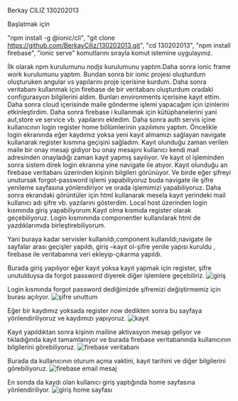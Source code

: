 Berkay CILIZ 130202013 

Başlatmak için

"npm install -g @ionic/cli",
"git clone https://github.com/BerkayCiliz/130202013.git",
"cd 130202013",
"npm install firebase",
"ionic serve" komutlarını sırayla komut istemine uygulayınız.

İlk olarak npm kurulumunu nodjs kurulumunu yaptım.Daha sonra ionic frame work kurulumunu yaptım.
Bundan sonra bir ionic projesi oluşturdum oluşturuken angular vs yapılarını proje içerisine kurdum.
Daha sonra veritabanı  kullanmak için firebase de bir veritabanı oluşturdum oradaki configurasyon bilgilerini aldım.
Bunları environments içerisine kayıt ettim.
Daha sonra cloud içerisinde maile gönderme işlemi yapacağım için izinlerini etkinleştirdim.
Daha sonra firebase i kullanmak için kütüphanelerini yani  aut,store ve service vb. yapılarını ekledim.
Daha sonra auth servis içine kullanıcının login register home bölümlerinin yazılımını yaptım.
Öncelikle login ekranında eğer kaydımız yoksa yeni kayıt almamızı sağlayan navigate kullanarak register kısmına geçişini sağladım.
Kayıt olunduğu zaman verilen maile bir onay mesajı gidiyor bu onay mesajını kullanıcı kendi mail adresinden onayladığı zaman kayıt yapmış sayılıyor.
Ve kayıt ol işleminden sonra sistem direk login ekranına yine navigate ile atıyor. Kayıt olunduğu an firebase veritabanı üzerinden kişinin bilgileri görünüyor.
Ve birde eğer şifreyi unutursak forgot-password işlemi yapabiliyoruz buda navigate ile şifre yenileme sayfasına yönlendiriyor ve orada işlemimizi yapabiliyoruz.
Daha sonra ekrandaki görüntüler için html kullanarak mesela kayıt yerindeki mail kullanıcı adı şifre vb. yazılarını gösterdim.
Local host üzerinden login kısmında giriş yapabiliyorum.Kayıt olma kısmıda register olarak geçebiliyoruz.
Login kısmınında componentler kullanılarak html de yazdıklarımıda birleştirebiliyorum.

Yani buraya kadar servisler kullanıldı,component kullanıldı,navigate ile sayfalar arası geçişler yapıldı, 
giriş –kayıt ol-şifre yenile yapısı kuruldu , firebase ile veritabanına veri ekleyip-çıkarma yapıldı.

Burada giriş yapılıyor eğer kayıt yoksa kayıt yapmak için register, şifre unutulduysa da forgot password diyerek diğer işlemlere geçebiliriz.
![giriş](https://user-images.githubusercontent.com/41726535/105178292-e0a2e480-5b38-11eb-8851-4cb36aa38259.png)




Login kısmında forgot password dediğimizde şifremizi değiştirmemiz için burası açılıyor.
![şifre unuttum](https://user-images.githubusercontent.com/41726535/105178867-a38b2200-5b39-11eb-8589-3d58709ed28e.png)




Eğer bir kaydımız yoksada register now dedikten sonra bu sayfaya yönlendiriliyoruz ve kaydımızı yapıyoruz.
![kayıt](https://user-images.githubusercontent.com/41726535/105178971-c9b0c200-5b39-11eb-97ee-c6a98a9d7cd8.png)




Kayıt yapıldıktan sonra  kişinin mailine aktivasyon mesajı geliyor ve tıkladığında kayıt tamamlanıyor ve burada firebase veritabanında kullanıcının bilgilerini görebiliyoruz.
![firebase veritabanı](https://user-images.githubusercontent.com/41726535/105179075-e4833680-5b39-11eb-9d6b-877b0f6be422.png)




Burada da kullanıcının oturum açma vaktini, kayıt tarihini ve diğer bilgilerini görebiliyoruz.
![firebase email mesaj](https://user-images.githubusercontent.com/41726535/105179167-07154f80-5b3a-11eb-8d59-a905c447a8eb.png)




En sonda da kaydı olan kullanıcı giriş yaptığında home sayfasına yönlendiriliyor.
![giriş home sayfası](https://user-images.githubusercontent.com/41726535/105179463-6f643100-5b3a-11eb-8265-5d4aa2f6bda4.png)
